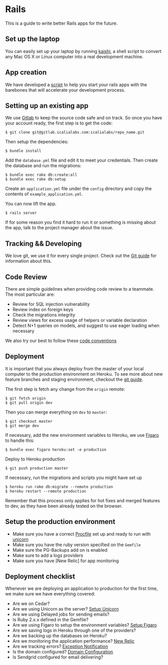 # Rails

This is a guide to write better Rails apps for the future.

## Set up the laptop

You can easily set up your laptop by running [kaishi](https://github.com/IcaliaLabs/kaishi), a shell script to convert any Mac OS X or Linux computer into a real development machine.


## App creation

We have developed a [script](https://github.com/IcaliaLabs/platter) to help you start your rails apps with the barebones that will accelerate your development process.

## Setting up an existing app

We use [Gitlab](https://about.gitlab.com/) to keep the source code safe and on track. So once you have your account ready, the first step is to get the code:

```
$ git clone git@gitlab.icalialabs.com:icalialabs/repo_name.git
```

Then setup the dependencies:

```
$ bundle install
```

Add the `database.yml` file and edit it to meet your credentials. Then create the database and run the migrations:

```
$ bundle exec rake db:create:all
$ bundle exec rake db:setup
```

Create an `application.yml` file under the `config` directory and copy the contents of `example_application.yml`.

You can now lift the app. 

```
$ rails server
```

If for some reason you find it hard to run it or something is missing about the app, talk to the project manager about the issue.

## Tracking && Developing

We love git, we use it for every single project. Check out the [Git guide](https://github.com/IcaliaLabs/icalia_guides/tree/master/git) for information about this.


## Code Review

There are simple guidelines when providing code review to a teammate. The most particular are:

* Review for SQL injection vulnerability
* Review index on foreign keys
* Check the migrations integrity
* Review views for excess usage of helpers or variable declaration
* Detect N+1 queries on models, and suggest to use eager loading when necessary

We also try our best to follow these [code conventions](https://github.com/IcaliaLabs/icalia_guides/blob/master/rails/CODE_CONVENTION.md)

## Deployment

It is important that you always deploy from the master of your local computer to the production environment on Heroku. To see more about new feature branches and staging environment, checkout the [git guide](https://github.com/IcaliaLabs/icalia_guides/tree/master/git).

The first step is fetch any change from the `origin` remote:

```
$ git fetch origin
$ git pull origin dev
```

Then you can merge everything on `dev` to `master`:

```
$ git checkout master
$ git merge dev
```

If necessary, add the new environment variables to Heroku, we use [Figaro](https://github.com/laserlemon/figaro) to handle this:

```
$ bundle exec figaro heroku:set -e production
```

Deploy to Heroku production

```
$ git push production master
```

If necessary, run the migrations and scripts you might have set up

```
$ heroku run rake db:migrate --remote production
$ heroku restart --remote production
```

Remember that this process only applies for hot fixes and merged features to dev, as they have been already tested on the browser.

## Setup the production environment

* Make sure you have a correct [Procfile](https://github.com/IcaliaLabs/icalia_guides/blob/master/rails/Procfile_Sample) set up and ready to run with [unicorn](https://github.com/IcaliaLabs/icalia_guides/blob/master/rails/unicorn_sample.rb)
* Make sure you have the ruby version specified on the `Gemfile`
* Make sure the PG-Backups add on is enabled
* Make sure to add a logs providers
* Make sure you have [New Relic] for app monitoring

## Deployment checklist

Whenever we are deploying an application to production for the first time, we make sure we have everything covered:

* Are we on Cedar?
* Are we using Unicorn as the server? [Setup Unicorn](https://devcenter.heroku.com/articles/rails-unicorn)
* Are we using Delayed jobs for sending emails?
* Is Ruby 2.x.x defined in the Gemfile?
* Are we using Figaro to setup the environment variables? [Setup Figaro](https://github.com/laserlemon/figaro)
* Are we saving logs in Heroku through one of the providers?
* Are we backing up the databases on Heroku?
* Are we monitoring the application performance? [New Relic](https://devcenter.heroku.com/articles/newrelic#ruby-configuration)
* Are we tracking errors? [Exception Notification](https://github.com/smartinez87/exception_notification)
* Is the domain configured? [Domain Configuration](https://github.com/IcaliaLabs/icalia_guides/blob/master/rails/DOMAIN_CONFIG.md)
* Is Sendgrid configured for email delivering?

